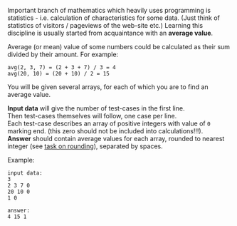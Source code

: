 <!-- #Average of an Array -->
Important branch of mathematics which heavily uses programming is statistics - i.e. calculation of characteristics
for some data. (Just think of statistics of visitors / pageviews of the web-site etc.)
Learning this discipline is usually started from acquaintance with an **average value**.

Average (or mean) value of some numbers could be calculated as their sum divided by their amount. For example:

    avg(2, 3, 7) = (2 + 3 + 7) / 3 = 4
	avg(20, 10) = (20 + 10) / 2 = 15

You will be given several arrays, for each of which you are to find an average value.

**Input data** will give the number of test-cases in the first line.  
Then test-cases themselves will follow, one case per line.  
Each test-case describes an array of positive integers with value of `0` marking end. (this zero should not be
included into calculations!!!).  
**Answer** should contain average values for each array, rounded to nearest integer (see [task on rounding](./rounding)), separated by spaces.

Example:

    input data:
	3
	2 3 7 0
	20 10 0
	1 0
	
	answer:
	4 15 1
